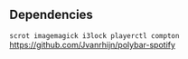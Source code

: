 ## Dependencies

`scrot imagemagick i3lock playerctl compton`
https://github.com/Jvanrhijn/polybar-spotify
